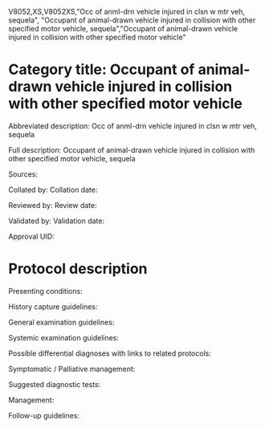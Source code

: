 V8052,XS,V8052XS,"Occ of anml-drn vehicle injured in clsn w mtr veh, sequela", "Occupant of animal-drawn vehicle injured in collision with other specified motor vehicle, sequela","Occupant of animal-drawn vehicle injured in collision with other specified motor vehicle"
# Category title: Occupant of animal-drawn vehicle injured in collision with other specified motor vehicle

Abbreviated description: Occ of anml-drn vehicle injured in clsn w mtr veh, sequela

Full description: Occupant of animal-drawn vehicle injured in collision with other specified motor vehicle, sequela

Sources:

Collated by:
Collation date:

Reviewed by:
Review date:

Validated by:
Validation date:

Approval UID:

# Protocol description

Presenting conditions:

History capture guidelines:

General examination guidelines:

Systemic examination guidelines:

Possible differential diagnoses with links to related protocols:

Symptomatic / Palliative management:

Suggested diagnostic tests:

Management:

Follow-up guidelines:
